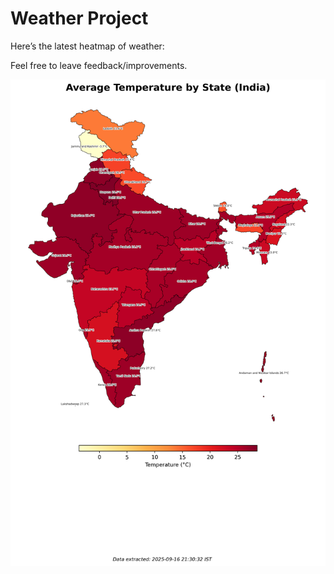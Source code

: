 # Weather Project

Here’s the latest heatmap of weather:

Feel free to leave feedback/improvements.

![India Heatmap](docs/assets/india_heatmap.png?v=C989A2)
